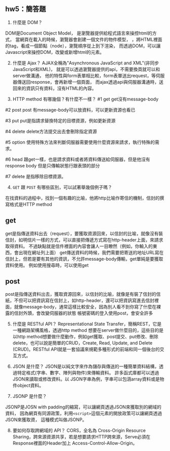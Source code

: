 ## hw5：簡答題

1. 什麼是 DOM？

DOM是Document Object Model，
是瀏覽器提供給程式語言來操控html的方式，
當網頁在載入的時候，瀏覽器會創建一個文件的物件模型，
，將HTML裡面的tag，看成一個節點（node），瀏覽順序從上到下渲染，
而透過DOM，可以讓Javascript來操控DOM，改變或新增html的元素。


2. 什麼是 Ajax？
AJAX全稱為"Asynchronous JavaScript and XML"(非同步JavaScript和XML)，
就是可以透過瀏覽器提供的api，不需要換頁就可以和server做溝通，
他的特性與form表單相比較，form表單送出request，等伺服器傳送回response，會再新增一個頁面，
而ajax透過api與伺服器溝通時，送回來的資訊只有資料，沒有HTML的內容。


3. HTTP method 有哪幾個？有什麼不一樣？
 #1 get
 get沒有message-body

 #2 post
 post 有message-body可以放資料，可以更新資源也看已

 #3 put
 put是指請求替換特定的目標資源，例如更新資源

 #4 delete
 delete方法提交出去會刪除指定資源

 #5 option
 使用特殊方法來判斷伺服器需要使用什麼資源來請求，執行特殊的需求。

 #6 head
 跟get一樣，也是請求資料或者將資料傳送給伺服器，但是他沒有response body
 但是只傳輸狀態行跟表頭的部分

 #7 delete
 是指移除目標資源。


4. `GET` 跟 `POST` 有哪些區別，可以試著舉幾個例子嗎？


在找資料的過程中，找到一個有趣的比喻，他將http比喻作寄信的機制，信封的撰寫格式是HTTP method


 ## get
 get是指傳送資料出去（request），要獲取資源回來，以信封的比喻，就像沒有裝信封，如明信片一樣的方式，可以直接把傳遞方式寫在http-header上面，來請求取得資料。
 不過缺點就是信件裡面的內容會讓人一目瞭然（例如，你輸入的東西，會出現在網址列上面）
 get傳送資料的時候，我們需要把寄送的地址URL寫在信封上，但若是要有其他的資訊，不允許message-body傳輸，get單純是要獲取資料使用。
 例如使用搜尋時，可以使用get
 
 ##  post
 post是指傳送資料出去，獲取資源回來，以信封的比喻，就像是有裝了信封的信紙，不但可以把資訊寫在信封上，如http-header，還可以把資訊寫進去信封裡面，就像message-body，通常這樣比較安全，因為別人看不到你寫了什麼在裸露的信封外頭，會改變伺服器的狀態
 帳號密碼的登入使用post，會安全許多


5. 什麼是 RESTful API？
Representational State Transfer，簡稱REST，它是一種網路架構風格，透過http method 想要在server做什麼目的，這些目的是以http method想要做什麼動作，例如get獲取、post提交、put修改、刪除delete，也可以說是簡單的CRUD，Create, Read, Update, and Delete (CRUD)。RESTful API就是一套協議來規範多種形式的前端和同一個後台的交互方式。


6. JSON 是什麼？
JSON是以純文字來作為儲存與傳送的一種簡單資料結構，透過特定格式(字串、數字、陣列與物件)來傳輸資料。
許多函式庫都可以透過JSON來讀取或修改資料。以	JSON字串為例，字串可以包涵array資料或是物件object資料。


7. JSONP 是什麼？

 JSONP是JOSN with padding的縮寫，可以讓網頁透過JSON來獲取別的網域的資料，
 因為網頁有同源政策，利用``<script>``這個元素的開放政策可以讓網頁透過JSON來獲取資，
 這種模式叫做JSONP。



8. 要如何存取跨網域的 API？
CORS，全名為 Cross-Origin Resource Sharing，跨來源資源共享，若是想要請求HTTP跨來源，Serve必須在Response裡面的Header加上
Access-Control-Allow-Origin。
	